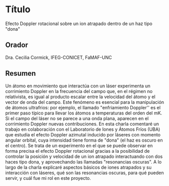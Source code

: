 # Título

Efecto Doppler rotacional sobre un ion atrapado dentro de un haz tipo "dona"

## Orador

Dra. Cecilia Cormick, IFEG-CONICET, FaMAF-UNC

## Resumen 

Un átomo en movimiento que interactúa con un láser experimenta un corrimiento Doppler en la frecuencia del campo que, en el régimen no relativista, es igual al producto escalar entre la velocidad del átomo y el vector de onda del campo. Este fenómeno es esencial para la manipulación de átomos ultrafrios: por ejemplo, el llamado "enfriamiento Doppler'' es el primer paso típico para llevar los átomos a temperaturas del orden del mK. Si el campo del láser no se parece a una onda plana, aparecen en el corrimiento Doppler nuevas contribuciones. En esta charla comentaré un trabajo en colaboración con el Laboratorio de Iones y Átomos Fríos (UBA) que estudia el efecto Doppler azimutal inducido por láseres con momento angular orbital, cuya intensidad tiene forma de "dona" (el haz es oscuro en el centro). Se trata de un experimento en el que se puede observar en forma precisa el efecto Doppler rotacional gracias a la posibilidad de controlar la posición y velocidad de un ion atrapado interactuando con dos haces tipo dona, y aprovechando las llamadas "resonancias oscuras". A lo largo de la charla explicaré aspectos básicos de iones atrapados y su interacción con láseres, qué son las resonancias oscuras, para qué pueden servir, y cuál fue mi rol en este proyecto.